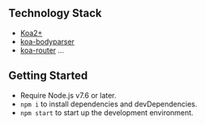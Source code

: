 
## Technology Stack

- [Koa2+](https://github.com/koajs)
- [koa-bodyparser](https://github.com/koajs/bodyparser)
- [koa-router](https://github.com/alexmingoia/koa-router)
...


## Getting Started

- Require Node.js v7.6 or later.
- `npm i` to install dependencies and devDependencies.
- `npm start` to start up the development environment.
